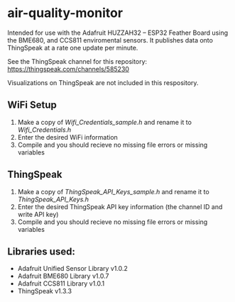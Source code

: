 # air-quality-monitor

Intended for use with the Adafruit HUZZAH32 – ESP32 Feather Board using the BME680, and CCS811 enviromental sensors. It publishes data onto ThingSpeak at a rate one update per minute. 

See the ThingSpeak channel for this repository: https://thingspeak.com/channels/585230

Visualizations on ThingSpeak are not included in this respository.


## WiFi Setup

1. Make a copy of *Wifi_Credentials_sample.h* and rename it to *Wifi_Credentials.h*
2. Enter the desired WiFi information
3. Compile and you should recieve no missing file errors or missing variables

## ThingSpeak

1. Make a copy of *ThingSpeak_API_Keys_sample.h* and rename it to *ThingSpeak_API_Keys.h*
2. Enter the desired ThingSpeak API key information (the channel ID and write API key)
3. Compile and you should recieve no missing file errors or missing variables

## Libraries used:

* Adafruit Unified Sensor Library v1.0.2
* Adafruit BME680 Library v1.0.7
* Adafruit CCS811 Library v1.0.1
* ThingSpeak v1.3.3
